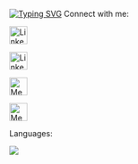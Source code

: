 [![Typing SVG](https://readme-typing-svg.demolab.com?font=Fira+Code&duration=1800&pause=1000&color=D11126&center=YANLI%C5%9E&vCenter=YANLI%C5%9E&repeat=do%C4%9Fru&random=YANLI%C5%9E&width=435&lines=Hello+everyone+%2C+my+name+is+Irem+;Welcome+to+my+Github+profile+;Here+I'm+sharing+what+I+have+learned+)](https://git.io/typing-svg)
Connect with me:


<a href="https://twitter.com/ir3myy"><img width="32px" alt="LinkedIn" title="Twitter" src="https://i.imgur.com/wBdMjyV.png"/></a>
  
  
<a href="https://www.linkedin.com/in/irem-akgeyik/"><img width="32px" alt="LinkedIn" title="LinkedIn" src="https://i.imgur.com/A25kTXH.png"/></a>






<a href="https://medium.com/@ireemmy"><img width="32px" alt="Medium" title="Medium" src="https://miro.medium.com/max/2400/1*6_fgYnisCa9V21mymySIvA.png"/></a>


<a href="https://iremakgeyik.com.tr/"><img width="32px" alt="Medium" title="Medium" src="https://miro.medium.com/max/2400/1*6_fgYnisCa9V21mymySIvA.png"/></a>
 







Languages:

<p align="left">
  <a href="https://skillicons.dev">
    <img src="https://skillicons.dev/icons?i=,js,html,css,python" />
  </a>
</p>


